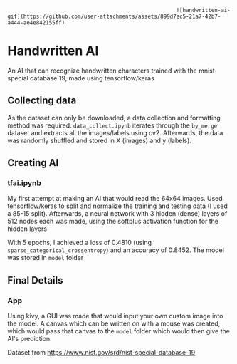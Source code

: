
                                                         ![handwritten-ai-gif](https://github.com/user-attachments/assets/899d7ec5-21a7-42b7-a444-ae4e842155ff)

# Handwritten AI
An AI that can recognize handwritten characters trained with the mnist special database 19, made using tensorflow/keras

## Collecting data
As the dataset can only be downloaded, a data collection and formatting method was required. `data_collect.ipynb` iterates through the `by_merge` dataset and extracts all the images/labels using cv2. Afterwards, the data was randomly shuffled and stored in X (images) and y (labels).

## Creating AI
### tfai.ipynb
My first attempt at making an AI that would read the 64x64 images. Used tensorflow/keras to split and normalize the training and testing data (I used a 85-15 split). Afterwards, a neural network with 3 hidden (dense) layers of 512 nodes each was made, using the softplus activation function for the hidden layers

With 5 epochs, I achieved a loss of 0.4810 (using `sparse_categorical_crossentropy`) and an accuracy of 0.8452. The model was stored in `model` folder

## Final Details
### App
Using kivy, a GUI was made that would input your own custom image into the model. A canvas which can be written on with a mouse was created, which would pass that canvas to the `model` folder which would then give the AI's prediction.

Dataset from https://www.nist.gov/srd/nist-special-database-19
